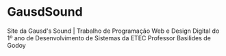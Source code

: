 # GausdSound
Site da Gausd's Sound | Trabalho de Programação Web e Design Digital do 1º ano de Desenvolvimento de Sistemas da ETEC Professor Basilides de Godoy
